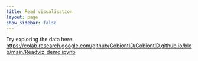 ```yaml
---
title: Read visualisation
layout: page
show_sidebar: false
---
```



Try exploring the data here: https://colab.research.google.com/github/CobiontID/CobiontID.github.io/blob/main/Readviz_demo.ipynb
